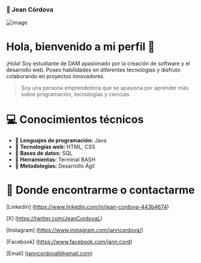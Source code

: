 ### 🤖 Jean Córdova

![image](https://github.com/jannbcn/jannbcn/assets/50103950/60100712-b63d-4507-be8b-1e6c38ddb717)


# Hola, bienvenido a mi perfil 👋

¡Hola! Soy estudiante de DAM apasionado por la creación de software y el desarrollo web. Poseo habilidades en diferentes tecnologías y disfruto colaborando en proyectos innovadores.

> Soy una persona emprendedora que se apasiona por aprender más sobre programación, tecnologías y ciencias.

# 💻 Conocimientos técnicos

- 🔧 **Lenguajes de programación:** Java
- 🔧 **Tecnologías web:** HTML, CSS
- 🔧 **Bases de datos:** SQL
- 🔧 **Herramientas:** Terminal BASH
- 🔧 **Metodologías:** Desarrollo Ágil

# 📍 Donde encontrarme o contactarme

[Linkedin] (https://www.linkedin.com/in/jean-cordova-443b4674)

[X] (https://twitter.com/JeanCordovaL)

[Instagram] (https://www.instagram.com/janncordova/)

[Facebook] (https://www.facebook.com/jann.cord)

[Email] (janncordovall@gmail.com)
 

<!--
**jannbcn/jannbcn** is a ✨ _special_ ✨ repository because its `README.md` (this file) appears on your GitHub profile.

Here are some ideas to get you started:

- 🔭 I’m currently working on ...
- 🌱 I’m currently learning ...
- 👯 I’m looking to collaborate on ...
- 🤔 I’m looking for help with ...
- 💬 Ask me about ...
- 📫 How to reach me: ...
- 😄 Pronouns: ...
- ⚡ Fun fact: ...
-->
